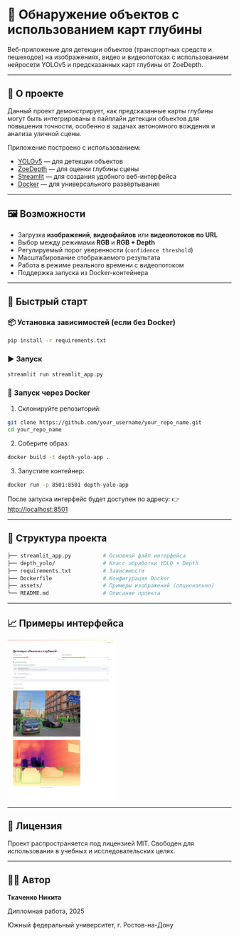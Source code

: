 
# 🚗 Обнаружение объектов с использованием карт глубины

Веб-приложение для детекции объектов (транспортных средств и пешеходов) на изображениях, видео и видеопотоках с использованием нейросети YOLOv5 и предсказанных карт глубины от ZoeDepth.

---

## 📌 О проекте

Данный проект демонстрирует, как предсказанные карты глубины могут быть интегрированы в пайплайн детекции объектов для повышения точности, особенно в задачах автономного вождения и анализа уличной сцены.

Приложение построено с использованием:

- [YOLOv5](https://github.com/ultralytics/yolov5) — для детекции объектов
- [ZoeDepth](https://github.com/isl-org/ZoeDepth) — для оценки глубины сцены
- [Streamlit](https://streamlit.io) — для создания удобного веб-интерфейса
- [Docker](https://docs.docker.com) — для универсального развёртывания

---

## 🖼 Возможности

- Загрузка **изображений**, **видеофайлов** или **видеопотоков по URL**
- Выбор между режимами **RGB** и **RGB + Depth**
- Регулируемый порог уверенности (`confidence threshold`)
- Масштабирование отображаемого результата
- Работа в режиме реального времени с видеопотоком
- Поддержка запуска из Docker-контейнера

---

## 🚀 Быстрый старт

### 📦 Установка зависимостей (если без Docker)

```bash
pip install -r requirements.txt
```
### ▶️ Запуск

```bash
streamlit run streamlit_app.py
```

### 🐳 Запуск через Docker

1. Склонируйте репозиторий:

```bash
git clone https://github.com/your_username/your_repo_name.git
cd your_repo_name
```

2. Соберите образ:

```bash
docker build -t depth-yolo-app .
```

3. Запустите контейнер:

```bash
docker run -p 8501:8501 depth-yolo-app
```

После запуска интерфейс будет доступен по адресу:
👉 [http://localhost:8501](http://localhost:8501)

---

## 📂 Структура проекта

```bash
├── streamlit_app.py          # Основной файл интерфейса
├── depth_yolo/               # Класс обработки YOLO + Depth
├── requirements.txt          # Зависимости
├── Dockerfile                # Конфигурация Docker
├── assets/                   # Примеры изображений (опционально)
└── README.md                 # Описание проекта
```

---

## 📈 Примеры интерфейса

<img src="assets/app_interface.png" width="48%" />

---

## 📘 Лицензия

Проект распространяется под лицензией MIT. Свободен для использования в учебных и исследовательских целях.

---

## 👨‍💻 Автор

**Ткаченко Никита**

Дипломная работа, 2025

Южный федеральный университет, г. Ростов-на-Дону




